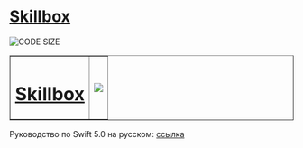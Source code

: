# [Skillbox](https://go.acstat.com/3ced01680e2ae408 "Skillbox")
![CODE SIZE](https://img.shields.io/github/languages/code-size/asahiocean/Skillbox.svg?colorB=121212&colorA=3838f5&style=for-the-badge)

<table border="1"; width=100%>
  <tr>
    <td align="left">
      <div style="max-width:500px;">
        <h1 style="width: 100% text-align: left;"><a title="Skillbox" href="https://go.acstat.com/3ced01680e2ae408">Skillbox</a></h1>
      </div>
    </td>
    <td align="right">
      <img src="https://img.shields.io/github/languages/code-size/asahiocean/Skillbox.svg?colorB=121212&amp;colorA=3838f5&amp;style=for-the-badge">
    </td>
  </tr>
</table>

Руководство по Swift 5.0 на русском: [ссылка](https://cutt.ly/AfdhZb7)
